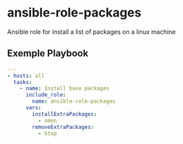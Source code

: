 # ansible-role-packages
Ansible role for install a list of packages on a linux machine

## Exemple Playbook
```yaml
---
- hosts: all
  tasks:
    - name: Install base packages
      include_role:
        name: ansible-role-packages
      vars:
        installExtraPackages:
          - nmon
        removeExtraPackages:
          - htop
```